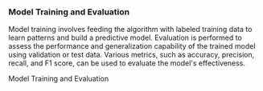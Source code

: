 ### Model Training and Evaluation
Model training involves feeding the algorithm with labeled training data to learn patterns and build a predictive model. Evaluation is performed to assess the performance and generalization capability of the trained model using validation or test data. Various metrics, such as accuracy, precision, recall, and F1 score, can be used to evaluate the model's effectiveness.

Model Training and Evaluation